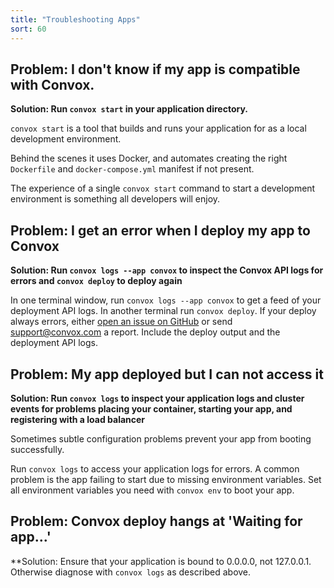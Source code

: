 ```yaml
---
title: "Troubleshooting Apps"
sort: 60
---
```

## Problem: I don't know if my app is compatible with Convox.

**Solution: Run `convox start` in your application directory.**

`convox start` is a tool that builds and runs your application for as a local development environment.

Behind the scenes it uses Docker, and automates creating the right `Dockerfile` and `docker-compose.yml` manifest if not present.

The experience of a single `convox start` command to start a development environment is something all developers will enjoy.

## Problem: I get an error when I deploy my app to Convox

**Solution: Run `convox logs --app convox` to inspect the Convox API logs for errors and `convox deploy` to deploy again**

In one terminal window, run `convox logs --app convox` to get a feed of your deployment API logs. In another terminal run `convox deploy`. If your deploy always errors, either [open an issue on GitHub](https://github.com/convox/kernel/issues) or send support@convox.com a report. Include the deploy output and the deployment API logs.

## Problem: My app deployed but I can not access it

**Solution: Run `convox logs` to inspect your application logs and cluster events for problems placing your container, starting your app, and registering with a load balancer**

Sometimes subtle configuration problems prevent your app from booting successfully.

Run `convox logs` to access your application logs for errors. A common problem is the app failing to start due to missing environment variables. Set all environment variables you need with `convox env` to boot your app.

## Problem: Convox deploy hangs at 'Waiting for app...'

**Solution: Ensure that your application is bound to 0.0.0.0, not 127.0.0.1. Otherwise diagnose with `convox logs` as described above.
